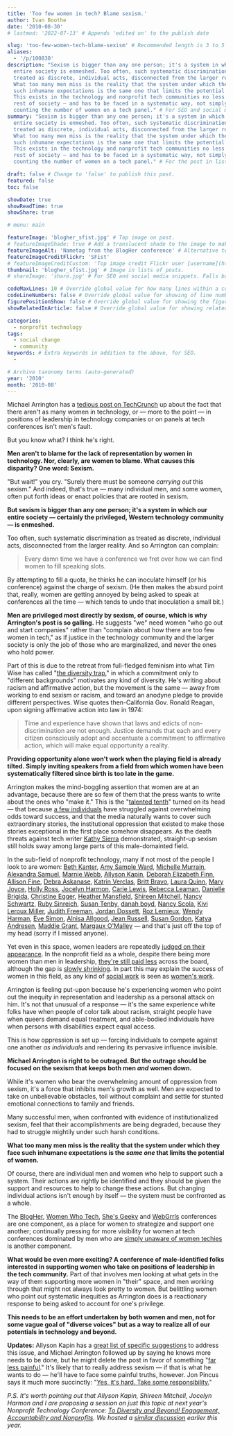 ```yaml
---
title: 'Too few women in tech? Blame sexism.'
author: Ivan Boothe
date: '2010-08-30'
# lastmod: '2022-07-13' # Appends 'edited on' to the publish date

slug: 'too-few-women-tech-blame-sexism' # Recommended length is 3 to 5 words.
aliases:
  - '/p/100830'
description: "Sexism is bigger than any one person; it's a system in which our
  entire society is enmeshed. Too often, such systematic discrimination as
  treated as discrete, individual acts, disconnected from the larger reality.
  What too many men miss is the reality that the system under which they face
  such inhumane expectations is the same one that limits the potential of women.
  This exists in the technology and nonprofit tech communities no less than the
  rest of society — and has to be faced in a systematic way, not simply by
  counting the number of women on a tech panel." # For SEO and social media snippets.
summary: "Sexism is bigger than any one person; it's a system in which our
  entire society is enmeshed. Too often, such systematic discrimination as
  treated as discrete, individual acts, disconnected from the larger reality.
  What too many men miss is the reality that the system under which they face
  such inhumane expectations is the same one that limits the potential of women.
  This exists in the technology and nonprofit tech communities no less than the
  rest of society — and has to be faced in a systematic way, not simply by
  counting the number of women on a tech panel." # For the post in lists.

draft: false # Change to 'false' to publish this post.
featured: false
toc: false

showDate: true
showReadTime: true
showShare: true

# menu: main

featureImage: 'blogher_sfist.jpg' # Top image on post.
# featureImageShade: true # Add a translucent shade to the image to make overlaid text easier to read.
featureImageAlt: 'Nametag from the BlogHer conference' # Alternative text for featured image.
featureImageCreditFlickr: 'SFist'
# featureImageCreditCustom: 'Top image credit Flickr user [username](https://www.flickr.com/photos/username).'
thumbnail: 'blogher_sfist.jpg' # Image in lists of posts.
# shareImage: 'share.jpg' # For SEO and social media snippets. Falls back to thumbnail (if set) or featureImage.

codeMaxLines: 10 # Override global value for how many lines within a code block before auto-collapsing.
codeLineNumbers: false # Override global value for showing of line numbers within code block.
figurePositionShow: false # Override global value for showing the figure label.
showRelatedInArticle: false # Override global value for showing related posts in this series at the end of the content.

categories:
  - nonprofit technology
tags:
  - social change
  - community
keywords: # Extra keywords in addition to the above, for SEO.
  -

# Archive taxonomy terms (auto-generated)
year: '2010'
month: '2010-08'
---
```


Michael Arrington has a
[tedious post on TechCrunch](https://techcrunch.com/2010/08/28/women-in-tech-stop-blaming-me/)
up about the fact that there aren't as many women in technology, or — more to
the point — in positions of leadership in technology companies or on panels at
tech conferences isn't men's fault.

But you know what? I think he's right.

**Men aren't to blame for the lack of representation by women in technology.
Nor, clearly, are women to blame. What causes this disparity? One word:
Sexism.**

"But wait!" you cry. "Surely there must be someone _carrying out_ this sexism."
And indeed, that's true — many individual men, and some women, often put forth
ideas or enact policies that are rooted in sexism.

**But sexism is bigger than any one person; it's a system in which our entire
society — certainly the privileged, Western technology community — is
enmeshed.**

Too often, such systematic discrimination as treated as discrete, individual
acts, disconnected from the larger reality. And so Arrington can complain:

> Every damn time we have a conference we fret over how we can find women to
> fill speaking slots.

By attempting to fill a quota, he thinks he can inoculate himself (or his
conference) against the charge of sexism. (He then makes the absurd point that,
really, women are getting annoyed by being asked to speak at conferences all the
time — which tends to undo that inoculation a small bit.)

**Men are privileged most directly by sexism, of course, which is why
Arrington's post is so galling.** He suggests "we" need women "who go out and
start companies" rather than "complain about how there are too few women in
tech," as if justice in the technology community and the larger society is only
the job of those who are marginalized, and never the ones who hold power.

Part of this is due to the retreat from full-fledged feminism into what Tim Wise
has called
"[the diversity trap](http://www.timwise.org/1999/12/springing-the-diversity-trap-thoughts-on-how-not-to-defend-affirmative-action/),"
in which a commitment only to "different backgrounds" motivates any kind of
diversity. He's writing about racism and affirmative action, but the movement is
the same — away from working to end sexism or racism, and toward an anodyne
pledge to provide different perspectives. Wise quotes then-California Gov.
Ronald Reagan, upon signing affirmative action into law in 1974:

> Time and experience have shown that laws and edicts of non-discrimination are
> not enough. Justice demands that each and every citizen consciously adopt and
> accentuate a commitment to affirmative action, which will make equal
> opportunity a reality.

**Providing opportunity alone won't work when the playing field is already
tilted. Simply inviting speakers from a field from which women have been
systematically filtered since birth is too late in the game.**

Arrington makes the mind-boggling assertion that women are at an advantage,
because there are so few of them that the press wants to write about the ones
who "make it." This is the
"[talented tenth](https://teachingamericanhistory.org/document/the-talented-tenth/)"
turned on its head — that because
[a few individuals](https://www.fastcompany.com/section/women-in-tech-2009) have
struggled against overwhelming odds toward success, and that the media naturally
wants to cover such extraordinary stories, the institutional oppression that
existed to make those stories exceptional in the first place somehow disappears.
As the death threats against tech writer
[Kathy Sierra](https://www.sfgate.com/business/article/TECH-CHRONICLES-A-daily-dose-of-postings-from-2567591.php)
demonstrated, straight-up sexism still holds sway among large parts of this
male-domainted field.

In the sub-field of nonprofit technology, many if not most of the people I look
to are women: [Beth Kanter](https://bethkanter.org/),
[Amy Sample Ward](https://amysampleward.org/),
[Michelle Murrain](https://web.archive.org/web/20100902160446/http://zenofnptech.org/),
[Alexandra Samuel](https://www.alexandrasamuel.com/),
[Marnie Webb](https://web.archive.org/web/20100902160446/http://ext337.org/),
[Allyson Kapin](https://web.archive.org/web/20100902160446/http://www.frogloop.com/care2blog/author/radcampaign),
[Deborah Elizabeth Finn](https://web.archive.org/web/20100902160446/http://blog.deborah.elizabeth.finn.com/),
[Allison Fine](https://web.archive.org/web/20100902160446/http://afine2.wordpress.com/),
[Debra Askanase](https://web.archive.org/web/20100902160446/http://www.communityorganizer20.com/),
[Katrin Verclas](https://web.archive.org/web/20100902160446/http://mobileactive.org/blog/katrinverclas),
[Britt Bravo](https://brittbravo.com/),
[Laura Quinn](https://web.archive.org/web/20100902160446/http://www.idealware.org/blogs/laura-quinn),
[Mary Joyce](https://web.archive.org/web/20100902160446/http://zapboom.com/),
[Holly Ross](https://web.archive.org/web/20100902160446/http://twitter.com/ntenhross),
[Jocelyn Harmon](https://web.archive.org/web/20100902160446/http://www.marketingfornonprofits.org/),
[Carie Lewis](https://cariegrls.blogspot.com/),
[Rebecca Leaman](https://web.archive.org/web/20100902160446/http://rjleaman.com/),
[Danielle Brigida](https://www.slideshare.net/danielle.brigida),
[Christine Egger](https://web.archive.org/web/20100902160446/http://my.socialactions.com/profile/ChristineEgger),
[Heather Mansfield](https://web.archive.org/web/20100902160446/http://www.diosacommunications.com/bio.htm),
[Shireen Mitchell](https://web.archive.org/web/20100902160446/http://www.shireenmitchell.com/),
[Nancy Schwartz](https://web.archive.org/web/20101006043025/http://gettingattention.org/),
[Ruby Sinreich](https://lotusmedia.org/),
[Susan Tenby](https://twitter.com/suzboop),
[danah boyd](https://www.zephoria.org/thoughts/),
[Nancy Scola](https://web.archive.org/web/20110810123207/http://techpresident.com:80/blog/nancy_scola),
[Kivi Leroux Miller](https://www.nonprofitmarketingguide.com/history/),
[Judith Freeman](https://web.archive.org/web/20100902160446/http://neworganizing.com/about/staff/leadership-senior-fellows/judith-freeman/),
[Jordan Dossett](https://web.archive.org/web/20100902160446/https://www.antharia.com/staff/details.php?id=2),
[Roz Lemieux](https://web.archive.org/web/20101126090250/http://mixergy.com/roz-lemieux-fission-strategy/),
[Wendy Harman](https://twitter.com/wharman),
[Eve Simon](https://web.archive.org/web/20110205002513/http://www.beaconfire.com/About-Beaconfire/People#peoplebrowser),
[Alnisa Allgood](https://web.archive.org/web/20100902160446/http://www.mad-tech.org/forum/topic/listForContributor?user=2ge752rigtexq),
[Jean Russell](https://web.archive.org/web/20100902160446/http://nurture.biz/),
[Susan Gordon](https://web.archive.org/web/20100902160446/http://exchange.causes.com/?s=%22susan+gordon%22),
[Katya Andresen](https://web.archive.org/web/20100902160446/http://www.nonprofitmarketingblog.com/),
[Maddie Grant](https://web.archive.org/web/20100902160446/http://www.socialfish.org/blog),
[Margaux O'Malley](https://www.grandjunctiondesign.com/) — and that's just off
the top of my head (sorry if I missed anyone).

Yet even in this space, women leaders are repeatedly
[judged on their appearance](https://web.archive.org/web/20100902160446/http://netsquared.libsyn.com/index.php?post_id=118511).
In the nonprofit field as a whole, despite there being more women than men in
leadership,
[they're still paid less](https://web.archive.org/web/20100825172812/http://www.nptimes.com/Feb03/sr1.html)
across the board, although the gap is
[slowly shrinking](https://www.philanthropy.com/article/gap-grows-in-salaries-for-ceos-study-finds/).
In part this may explain the success of women in this field, as any kind of
[social work](https://web.archive.org/web/20100902160446/http://www.insidehighered.com/news/2009/08/10/majors)
is seen as
[women's work](https://island94.org/2009/10/Social-work-is-womens-work-so-we-dont-care.html).

Arrington is feeling put-upon because he's experiencing women who point out the
inequity in representation and leadership as a personal attack on him. It's not
that unusual of a response — it's the same experience white folks have when
people of color talk about racism, straight people have when queers demand equal
treatment, and able-bodied individuals have when persons with disabilities
expect equal access.

This is how oppression is set up — forcing individuals to compete against one
another _as individuals_ and rendering its pervasive influence invisible.

**Michael Arrington is right to be outraged. But the outrage should be focused
on the sexism that keeps both men _and_ women down.**

While it's women who bear the overwhelming amount of oppression from sexism,
it's a force that inhibits men's growth as well. Men are expected to take on
unbelievable obstacles, toil without complaint and settle for stunted emotional
connections to family and friends.

Many successful men, when confronted with evidence of institutionalized sexism,
feel that their accomplishments are being degraded, because they had to struggle
mightily under such harsh conditions.

**What too many men miss is the reality that the system under which they face
such inhumane expectations is the _same one_ that limits the potential of
women.**

Of course, there are individual men and women who help to support such a system.
Their actions are rightly be identified and they should be given the support and
resources to help to change these actions. But changing individual actions isn't
enough by itself — the system must be confronted as a whole.

The [BlogHer](https://www.blogher.com/),
[Women Who Tech](https://womenwhotech.org/),
[She's Geeky](https://shesgeeky.org/) and [WebGrrls](https://webgrrls.com/)
conferences are one component, as a place for women to strategize and support
one another; continually pressing for more visibility for women at tech
conferences dominated by men who are
[simply unaware of women techies](https://surfette.typepad.com/blogher/2005/11/do_women_warm_t.html)
is another component.

**What would be even more exciting? A conference of male-identified folks
interested in supporting women who take on positions of leadership in the tech
community.** Part of that involves men looking at what gets in the way of them
supporting more women in "their" space, and men working through that might not
always look pretty to women. But belittling women who point out systematic
inequities as Arrington does is a reactionary response to being asked to account
for one's privilege.

**This needs to be an effort undertaken by both women and men, not for some
vague goal of "diverse voices" but as a way to realize all of our potentials in
technology and beyond.**

**Updates:** Allyson Kapin has a
[great list of specific suggestions](https://www.fastcompany.com/1685780/too-few-women-tech-stop-playing-blame-game)
to address this issue, and Michael Arrington followed up by saying he knows more
needs to be done, but he might delete the post in favor of something
"[far less painful](https://twitter.com/arrington/status/22454841699)." It's
likely that to really address sexism — if that is what he wants to do — he'll
have to face some painful truths, however. Jon Pincus says it much more
succinctly:
"[Yes, it's hard. Take some responsibility.](https://www.talesfromthe.net/jon/?p=1552)"

_P.S. It's worth pointing out that Allyson Kapin, Shireen Mitchell, Jocelyn
Harmon and I are proposing a session on just this topic at next year's Nonprofit
Technology Conference:
[To Diversity and Beyond! Engagement, Accountability and Nonprofits](https://web.archive.org/web/20100902160446/http://www.nten.org/node/10318).
We hosted a
[similar discussion](https://web.archive.org/web/20100713111521/https://www.ntenonline.org/eweb/DynamicPage.aspx?webcode=SessionDetails&ses_key=f4b88cff-ccf8-436d-8a0d-3eed2593fe87)
earlier this year._
